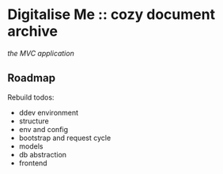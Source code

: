 # Digitalise Me :: cozy document archive
*the MVC application*

## Roadmap

Rebuild todos:

- ddev environment
- structure
- env and config
- bootstrap and request cycle
- models
- db abstraction
- frontend
